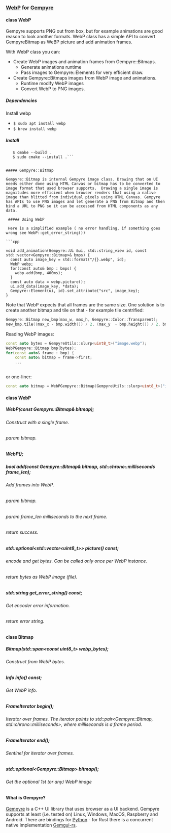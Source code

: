 ### [WebP](http://https://en.wikipedia.org/wiki/WebP "WebP") for [Gempyre](http://https://github.com/mmertama/Gempyre "Gempyre")


####  class WebP

Gempyre supports PNG out from box, but for example animations are good reason to look another formats. WebP class has a simple API to convert GempyreBitmap as WeBP picture and add animation frames.

With WebP class you can:
* Create WebP images and animation frames from Gempyre::Bitmaps.
  * Generate animations runtime
  * Pass images to Gempyre::Elements for very efficient draw.
* Create Gempyre::Bitmaps images from WebP image and animations.
  * Runtime modify WebP images
  * Convert WebP to PNG images.

##### Dependencies
Install webp
* ```$ sudo apt install webp```
* ```$ brew install webp```

##### Install
```$ cmake ../.. -G Ninja
   $ cmake --build . 
   $ sudo cmake --install .```


##### Gempyre::Bitmap

Gempyre::Bitmap is internal Gempyre image class. Drawing that on UI needs either done using HTML Canvas or bitmap has to be converted to image format that used browser supports.  Drawing a single image is magnitudes more efficient when browser renders that using a native image than blitted from individual pixels using HTML Canvas. Gempyre has APIs to use PNG images and let generate a PNG from Bitmap and then bind a URL to PNG so it can be accessed from HTML components as any data.

 ##### Using WebP

 Here is a simplified example ( no error handling, if something goes wrong see WebP::get_error_string())

```cpp

void add_animation(Gempyre::Ui &ui, std::string_view id, const std::vector<Gempyre::Bitmap>& bmps) {
  const auto image_key = std::format("/{}.webp", id);
  WebP webp;
  for(const auto& bmp : bmps) {
    webp.add(bmp, 400ms);
  }
  const auto data = webp.picture();
  ui.add_data(image_key, *data);
  Gempyre::Element(ui, id).set_attribute("src", image_key);
}

```
Note that WebP expects that all frames are the same size. One solution is to create another bitmap and tile on that - for example tile centrified:

```cpp
Gempyre::Bitmap new_bmp(max_w, max_h, Gempyre::Color::Transparent);
new_bmp.tile((max_x - bmp.width()) / 2, (max_y  - bmp.height()) / 2, bmp);
```

Reading WebP images:

```cpp
const auto bytes = GempyreUtils::slurp<uint8_t>("image.webp");
WebPGempyre::Bitmap bmp(bytes);
for(const auto& frame : bmp) {
    const auto& bitmap = frame->first;
    ...
   
```

or one-liner:

```cpp
const auto bitmap = WebPGempyre::Bitmap(GempyreUtils::slurp<uint8_t>("image.webp")).bitmap().value();
```

#### class WebP

##### WebP(const Gempyre::Bitmap& bitmap); 
###### Construct with a single frame.
###### param bitmap.
##### WebP();
##### bool add(const Gempyre::Bitmap& bitmap, std::chrono::milliseconds frame_len);
###### Add frames into WebP.
###### param bitmap. 
###### param frame_len milliseconds to the next frame.
###### return success. 
##### std::optional&lt;std::vector&lt;uint8_t&gt;&gt; picture() const;    
###### encode and get bytes. Can be called only once per WebP instance.
###### return bytes as WebP image (file). 
##### std::string get_error_string() const;    
###### Get encoder error information.
###### return error string.

#### class Bitmap

##### Bitmap(std::span&lt;const uint8_t&gt; webp_bytes);
###### Construct from WebP bytes.
##### Info info() const;
###### Get WebP info.
##### FrameIterator begin();
###### Iterator over frames. The iterator points to std::pair&lt;Gempyre::Bitmap, std::chrono::milliseconds&gt;, where milliseconds is a frame period.
##### FrameIterator end();
###### Sentinel for iterator over frames.
##### std::optional&lt;Gempyre::Bitmap&gt; bitmap();
###### Get the optional 1st (or any) WebP image

#### What is Gempyre?

[Gempyre](http://https://github.com/mmertama/Gempyre "Gempyre") is a C++ UI library that uses browser as a UI backend. Gempyre supports at least (i.e. tested on) Linux, Windows, MacOS, Raspberry and Android. There are bindings for [Python](http://https://github.com/mmertama/Gempyre-Python "Python") - for Rust there is a concurrent native implementation [Gemgui-rs](http://https://github.com/mmertama/gemgui-rs "Gemgui-rs").
